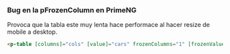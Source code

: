 ### Bug en la pFrozenColumn en PrimeNG

Provoca que la tabla este muy lenta hace performace al hacer resize de mobile a desktop.

```html
<p-table [columns]="cols" [value]="cars" frozenColumns="1" [frozenValue]="cars"></p-table>
```
